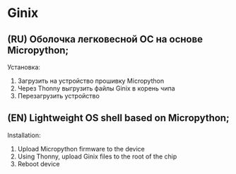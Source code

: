 # Ginix
(RU) Оболочка легковесной ОС на основе Micropython;
-
Установка:
1. Загрузить на устройство прошивку Micropython
2. Через Thonny выгрузить файлы Ginix в корень чипа
3. Перезагрузить устройство

(EN) Lightweight OS shell based on Micropython;
-
Installation:
1. Upload Micropython firmware to the device
2. Using Thonny, upload Ginix files to the root of the chip
3. Reboot device
